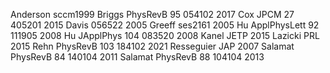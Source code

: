 Anderson sccm1999
Briggs PhysRevB 95 054102 2017
Cox JPCM 27 405201 2015
Davis 056522 2005
Greeff ses2161 2005
Hu ApplPhysLett 92 111905 2008
Hu JApplPhys 104 083520 2008
Kanel JETP 2015
Lazicki PRL 2015
Rehn PhysRevB 103 184102 2021
Resseguier JAP 2007
Salamat PhysRevB 84 140104 2011
Salamat PhysRevB 88 104104 2013
